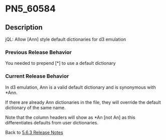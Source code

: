 # PN5_60584

<PageHeader />

## Description

jQL: Allow [Ann] style default dictionaries for d3 emulation

### Previous Release Behavior

You needed to prepend [\*] to use a default dictionary

### Current Release Behavior

In d3 emulation, Ann is a valid default dictionary and is synonymous with \*Ann.

If there are already Ann dictionaries in the file, they will override the default dictionary of the same name.

Note that the column headers will show as \*An [not An] as this differentiates defaults from user dictionaries.

Back to [5.6.3 Release Notes](./../README.md)

<PageFooter />
